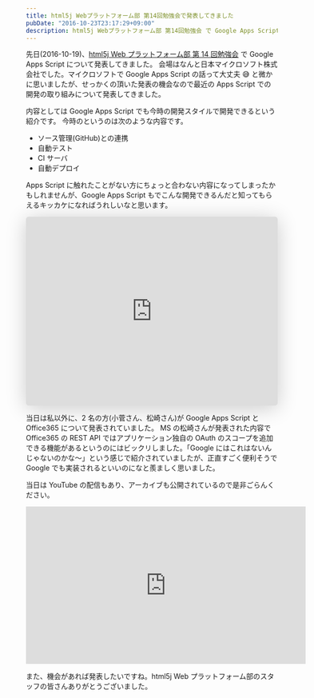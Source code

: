 ```yaml
---
title: html5j Webプラットフォーム部 第14回勉強会で発表してきました
pubDate: "2016-10-23T23:17:29+09:00"
description: html5j Webプラットフォーム部 第14回勉強会 で Google Apps Script について発表してきました。
---
```


先日(2016-10-19)、[html5j Web プラットフォーム部 第 14 回勉強会](http://html5j-webplat.connpass.com/event/41674/) で Google Apps Script について発表してきました。
会場はなんと日本マイクロソフト株式会社でした。マイクロソフトで Google Apps Script の話って大丈夫 😅 と微かに思いましたが、せっかくの頂いた発表の機会なので最近の Apps Script での開発の取り組みについて発表してきました。

内容としては Google Apps Script でも今時の開発スタイルで開発できるという紹介です。
今時のというのは次のような内容です。

- ソース管理(GitHub)との連携
- 自動テスト
- CI サーバ
- 自動デプロイ

Apps Script に触れたことがない方にちょっと合わない内容になってしまったかもしれませんが、Google Apps Script もでこんな開発できるんだと知ってもらえるキッカケになればうれしいなと思います。

<iframe
  class="speakerdeck-iframe"
  frameborder="0"
  src="https://speakerdeck.com/player/5e57c83d153945feaac3323a56f7e466?slide=1"
  title="Apps Scriptによるより高度な開発プロセス/More Advanced Development Process with Apps Script"
  allowfullscreen="true"
  style="border: 0px; background: padding-box padding-box rgba(0, 0, 0, 0.1); margin: 0px; padding: 0px; border-radius: 6px; box-shadow: rgba(0, 0, 0, 0.2) 0px 5px 40px; width: 100%; height: auto; aspect-ratio: 560 / 420;"
  data-ratio="1.3333333333333333"
></iframe>

当日は私以外に、2 名の方(小菅さん、松崎さん)が Google Apps Script と Office365 について発表されていました。
MS の松崎さんが発表された内容で Office365 の REST API ではアプリケーション独自の OAuth のスコープを追加できる機能があるというのにはビックリしました。「Google にはこれはないんじゃないのかな〜」という感じで紹介されていましたが、正直すごく便利そうで Google でも実装されるといいのになと羨ましく思いました。

当日は YouTube の配信もあり、アーカイブも公開されているので是非ごらんください。

<iframe
  width="560"
  height="315"
  src="https://www.youtube.com/embed/QaDKVlqU3FA"
  frameborder="0"
  allowfullscreen
></iframe>

また、機会があれば発表したいですね。html5j Web プラットフォーム部のスタッフの皆さんありがとうございました。
